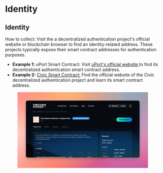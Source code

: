 # Identity

## **Identity**

How to collect: Visit the a decentralized authentication project's official website or blockchain browser to find an identity-related address. These projects typically expose their smart contract addresses for authentication purposes.

* **Example 1:** uPort Smart Contract: Visit [uPort's official website ](https://www.uport.me/)to find its decentralized authentication smart contract address.
* **Example 2:** [Civic Smart Contract:](https://hackenproof.com/civic/civic-smart-contracts) Find the official website of the Civic decentralized authentication project and learn its smart contract address.

<figure><img src="../../.gitbook/assets/image (64).png" alt=""><figcaption></figcaption></figure>
